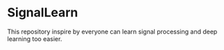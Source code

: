 # SignalLearn
This repository inspire by everyone can learn signal processing and deep learning too easier.
